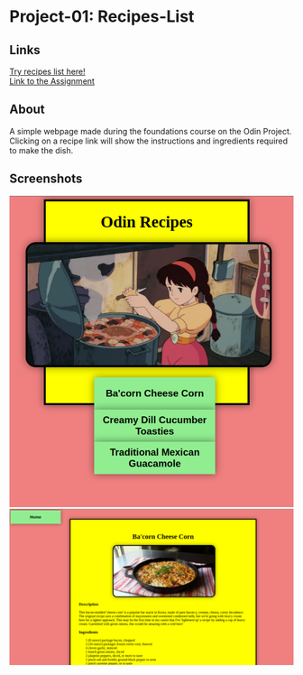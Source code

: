 # Project-01: Recipes-List
## Links
[Try recipes list here!](https://wadbott.github.io/odin-recipes/)  
[Link to the Assignment](https://www.theodinproject.com/lessons/foundations-recipes)  


## About
A simple webpage made during the foundations course on the Odin Project. Clicking on a recipe link will show the instructions and ingredients required to make the dish.

## Screenshots
![Index Page](/images/index.png)
![Recipe Page](/images/recipe.png)
